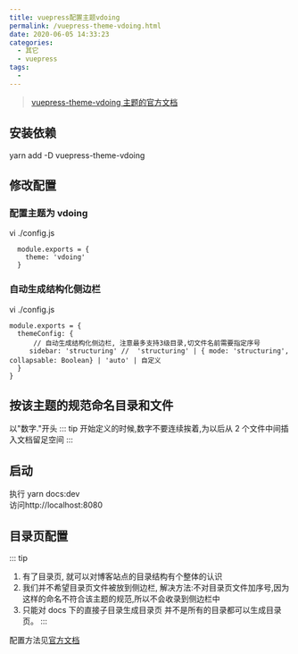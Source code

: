 ```yaml
---
title: vuepress配置主题vdoing
permalink: /vuepress-theme-vdoing.html
date: 2020-06-05 14:33:23
categories:
  - 其它
  - vuepress
tags:
  -
---
```


> [vuepress-theme-vdoing 主题的官方文档](https://xugaoyi.github.io/vuepress-theme-vdoing-doc/)

## 安装依赖

yarn add -D vuepress-theme-vdoing

## 修改配置

### 配置主题为 vdoing

vi ./config.js

```
  module.exports = {
    theme: 'vdoing'
  }
```

### 自动生成结构化侧边栏

vi ./config.js

```
module.exports = {
  themeConfig: {
      // 自动生成结构化侧边栏, 注意最多支持3级目录,切文件名前需要指定序号
     sidebar: 'structuring' //  'structuring' | { mode: 'structuring', collapsable: Boolean} | 'auto' | 自定义
  }
}
```

## 按该主题的规范命名目录和文件

以"数字."开头
::: tip
开始定义的时候,数字不要连续挨着,为以后从 2 个文件中间插入文档留足空间
:::

## 启动

执行 yarn docs:dev  
访问http://localhost:8080

## 目录页配置

::: tip

1. 有了目录页, 就可以对博客站点的目录结构有个整体的认识
2. 我们并不希望目录页文件被放到侧边栏, 解决方法:不对目录页文件加序号,因为这样的命名不符合该主题的规范,所以不会收录到侧边栏中
3. 只能对 docs 下的直接子目录生成目录页
   并不是所有的目录都可以生成目录页。
   :::

配置方法见[官方文档](https://xugaoyi.github.io/vuepress-theme-vdoing-doc/pages/54651a/#%E5%A6%82%E4%BD%95%E5%9C%A8%E5%AF%BC%E8%88%AA%E6%A0%8F%E4%B8%AD%E6%B7%BB%E5%8A%A0%E7%9B%AE%E5%BD%95%E9%A1%B5%E9%93%BE%E6%8E%A5)
